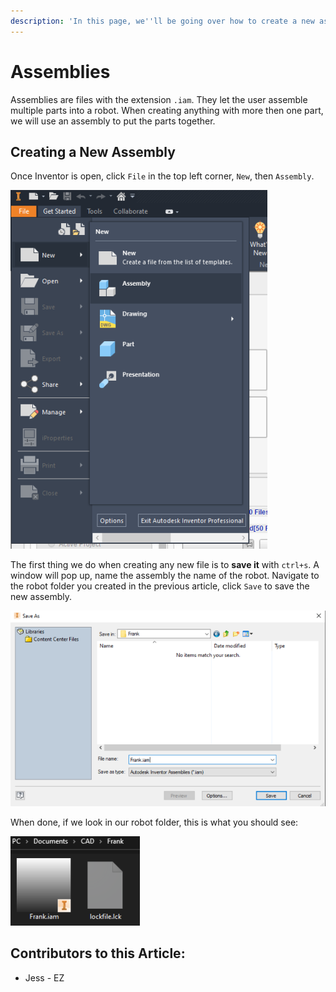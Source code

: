 ```yaml
---
description: 'In this page, we''ll be going over how to create a new assembly.'
---
```


# Assemblies

Assemblies are files with the extension `.iam`. They let the user assemble multiple parts into a robot.  When creating anything with more then one part, we will use an assembly to put the parts together.

## Creating a New Assembly

Once Inventor is open, click `File` in the top left corner, `New`, then `Assembly`.

![Inventor&apos;s File Menu](../../../.gitbook/assets/1.png)

The first thing we do when creating any new file is to **save it** with `ctrl+s`. A window will pop up, name the assembly the name of the robot. Navigate to the robot folder you created in the previous article, click `Save` to save the new assembly.

![Save Pop-Up Window](../../../.gitbook/assets/2%20%281%29.png)

When done, if we look in our robot folder, this is what you should see:  


![Completed New Assembly](../../../.gitbook/assets/3.png)



## Contributors to this Article:

* Jess - EZ



